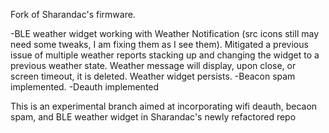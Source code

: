 Fork of Sharandac's firmware.

-BLE weather widget working with Weather Notification (src icons still may need some tweaks, I am fixing them as I see them). Mitigated a previous issue of multiple weather reports stacking up and changing the widget to a previous weather state. Weather message will display, upon close, or screen timeout, it is deleted. Weather widget persists.
-Beacon spam implemented.
-Deauth implemented

This is an experimental branch aimed at incorporating wifi deauth, becaon spam, and BLE weather widget in Sharandac's newly refactored repo 
